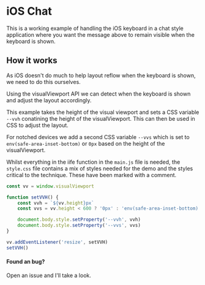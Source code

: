 # iOS Chat

This is a working example of handling the iOS keyboard in a chat style application where you want the message above to remain visible when the keyboard is shown.

## How it works

As iOS doesn't do much to help layout reflow when the keyboard is shown, we need to do this ourselves.

Using the visualViewport API we can detect when the keyboard is shown and adjust the layout accordingly.

This example takes the height of the visual viewport and sets a CSS variable `--vvh` conatining the height of the visualViewport. This can then be used in CSS to adjust the layout.

For notched devices we add a second CSS variable `--vvs` which is set to `env(safe-area-inset-bottom)` or `0px` based on the height of the visualViewport.

Whilst everything in the iife function in the `main.js` file is needed, the `style.css` file contains a mix of styles needed for the demo and the styles critical to the technique. These have been marked with a comment.

```js
const vv = window.visualViewport

function setVVH() {
	const vvh = `${vv.height}px`
	const vvs = vv.height < 600 ? '0px' : 'env(safe-area-inset-bottom)'

	document.body.style.setProperty('--vvh', vvh)
	document.body.style.setProperty('--vvs', vvs)
}

vv.addEventListener('resize', setVVH)
setVVH()
```

#### Found an bug?

Open an issue and I'll take a look.
